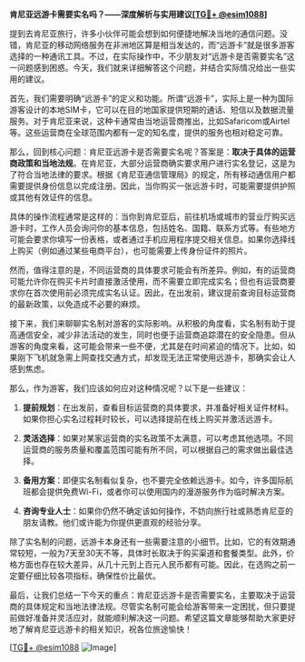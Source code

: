 **肯尼亚远游卡需要实名吗？——深度解析与实用建议[[TG💪+ @esim1088](https://t.me/s/esim1088)]**

提到去肯尼亚旅行，许多小伙伴可能会想到如何便捷地解决当地的通信问题。没错，肯尼亚的移动网络服务在非洲地区算是相当发达的，而“远游卡”就是很多游客选择的一种通讯工具。不过，在实际操作中，不少朋友对“远游卡是否需要实名”这一问题感到困惑。今天，我们就来详细解答这个问题，并结合实际情况给出一些实用的建议。

首先，我们需要明确“远游卡”的定义和功能。所谓“远游卡”，实际上是一种为国际游客设计的本地SIM卡，它可以在目的地国家提供短期的通话、短信以及数据流量服务。对于肯尼亚来说，这种卡通常由当地运营商推出，比如Safaricom或Airtel等。这些运营商在全球范围内都有一定的知名度，提供的服务也相对稳定可靠。

那么，回到核心问题：肯尼亚远游卡是否需要实名呢？答案是：**取决于具体的运营商政策和当地法规**。在肯尼亚，大部分运营商确实要求用户进行实名登记，这是为了符合当地法律的要求。根据《肯尼亚通信管理局》的规定，所有移动通信用户都需要提供身份信息以完成注册。因此，当你购买一张远游卡时，可能需要提供护照或其他有效证件的信息。

具体的操作流程通常是这样的：当你到肯尼亚后，前往机场或城市的营业厅购买远游卡时，工作人员会询问你的基本信息，包括姓名、国籍、联系方式等。有些地方可能会要求你填写一份表格，或者通过手机应用程序提交相关信息。如果你选择线上购买（例如通过某些电商平台），也可能需要上传身份证件的照片。

然而，值得注意的是，不同运营商的具体要求可能会有所差异。例如，有的运营商可能允许你在购买卡片时直接激活使用，而不需要立即完成实名；但也有运营商要求你在首次使用前必须完成实名认证。因此，在出发前，建议提前查询目标运营商的最新政策，以免造成不必要的麻烦。

接下来，我们来聊聊实名制对游客的实际影响。从积极的角度看，实名制有助于提高通信安全，减少非法活动的发生，同时也便于运营商追踪潜在的安全隐患。但从游客的角度来看，这可能会带来一些不便，尤其是在时间紧迫的情况下。比如，如果刚下飞机就急需上网查找交通方式，却发现无法正常使用远游卡，那确实会让人感到焦虑。

那么，作为游客，我们应该如何应对这种情况呢？以下是一些建议：

1. **提前规划**：在出发前，查看目标运营商的具体要求，并准备好相关证件材料。如果你担心实名过程耗时较长，可以选择提前在线上购买并激活远游卡。

2. **灵活选择**：如果对某家运营商的实名政策不太满意，可以考虑其他选项。不同运营商的服务质量和覆盖范围可能有所不同，可以根据自己的需求做出最佳选择。

3. **备用方案**：即便实名制看似复杂，也不要完全依赖远游卡。如今，许多国际航班都会提供免费Wi-Fi，或者你可以使用国内的漫游服务作为临时解决方案。

4. **咨询专业人士**：如果你仍然不确定该如何操作，不妨向旅行社或熟悉肯尼亚的朋友请教。他们或许能为你提供更直观的经验分享。

除了实名制的问题，远游卡本身还有一些需要注意的小细节。比如，它的有效期通常较短，一般为7天至30天不等，具体时长取决于购买渠道和套餐类型。此外，价格方面也存在较大差异，从几十元到上百元人民币都有可能。因此，在选购之前一定要仔细比较各项指标，确保性价比最优。

最后，让我们总结一下今天的重点：肯尼亚远游卡是否需要实名，主要取决于运营商的具体规定和当地法律法规。尽管实名制可能会给游客带来一定困扰，但只要提前做好准备并灵活应对，就能顺利解决这一问题。希望这篇文章能够帮助大家更好地了解肯尼亚远游卡的相关知识，祝各位旅途愉快！

[[TG💪+ @esim1088](https://t.me/s/esim1088) ![Image](https://i.postimg.cc/4NQfJmqS/Snipaste-2025-05-13-00-14-12.png)]